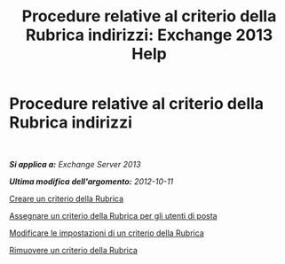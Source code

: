 ﻿---
title: 'Procedure relative al criterio della Rubrica indirizzi: Exchange 2013 Help'
TOCTitle: Procedure relative al criterio della Rubrica indirizzi
ms:assetid: 1204db89-ee4b-459a-8c14-e8d60dd6c4a4
ms:mtpsurl: https://technet.microsoft.com/it-it/library/Hh529916(v=EXCHG.150)
ms:contentKeyID: 50480023
ms.date: 05/22/2018
mtps_version: v=EXCHG.150
ms.translationtype: MT
---

# Procedure relative al criterio della Rubrica indirizzi

 

_**Si applica a:** Exchange Server 2013_

_**Ultima modifica dell'argomento:** 2012-10-11_

[Creare un criterio della Rubrica](https://docs.microsoft.com/it-it/exchange/address-books/address-book-policies/create-an-address-book-policy)

[Assegnare un criterio della Rubrica per gli utenti di posta](https://docs.microsoft.com/it-it/exchange/address-books/address-book-policies/assign-an-address-book-policy-to-mail-users)

[Modificare le impostazioni di un criterio della Rubrica](https://docs.microsoft.com/it-it/exchange/address-books/address-book-policies/change-the-settings-of-an-address-book-policy)

[Rimuovere un criterio della Rubrica](remove-an-address-book-policy-exchange-2013-help.md)

